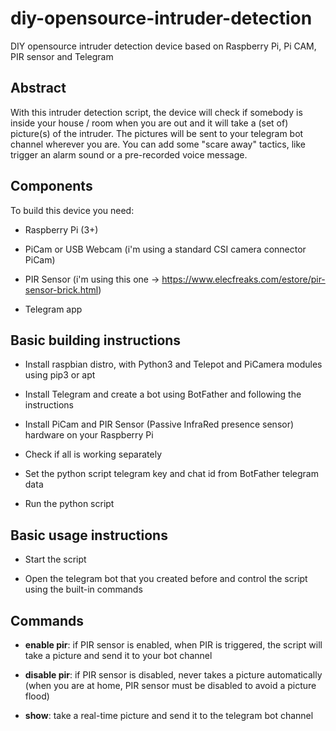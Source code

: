 # diy-opensource-intruder-detection

DIY opensource intruder detection device based on Raspberry Pi, Pi CAM, PIR sensor and Telegram

## Abstract

With this intruder detection script, the device will check if somebody is inside your house / room when you are out and it will take a (set of) picture(s) of the intruder. The pictures will be sent to your telegram bot channel wherever you are. You can add some "scare away" tactics, like trigger an alarm sound or a pre-recorded voice message.

## Components

To build this device you need:

- Raspberry Pi (3+)

- PiCam or USB Webcam (i'm using a standard CSI camera connector PiCam)

- PIR Sensor (i'm using this one -> https://www.elecfreaks.com/estore/pir-sensor-brick.html)

- Telegram app

## Basic building instructions

- Install raspbian distro, with Python3 and Telepot and PiCamera modules using pip3 or apt 

- Install Telegram and create a bot using BotFather and following the instructions

- Install PiCam and PIR Sensor (Passive InfraRed presence sensor) hardware on your Raspberry Pi

- Check if all is working separately

- Set the python script telegram key and chat id from BotFather telegram data   

- Run the python script

## Basic usage instructions

- Start the script

- Open the telegram bot that you created before and control the script using the built-in commands

## Commands

- **enable pir**: if PIR sensor is enabled, when PIR is triggered, the script will take a picture and send it to your bot channel

- **disable pir**: if PIR sensor is disabled, never takes a picture automatically (when you are at home, PIR sensor must be disabled to avoid a picture flood) 

- **show**: take a real-time picture and send it to the telegram bot channel 
